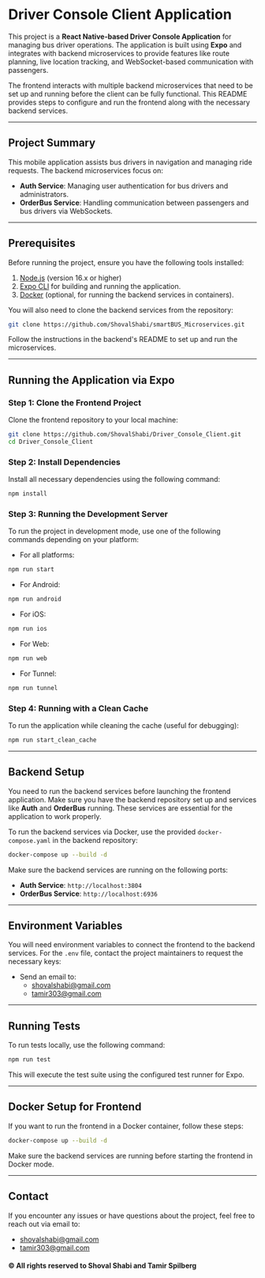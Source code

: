 # Driver Console Client Application

This project is a **React Native-based Driver Console Application** for managing bus driver operations. The application is built using **Expo** and integrates with backend microservices to provide features like route planning, live location tracking, and WebSocket-based communication with passengers.

The frontend interacts with multiple backend microservices that need to be set up and running before the client can be fully functional. This README provides steps to configure and run the frontend along with the necessary backend services.

---

## Project Summary

This mobile application assists bus drivers in navigation and managing ride requests. The backend microservices focus on:

- **Auth Service**: Managing user authentication for bus drivers and administrators.
- **OrderBus Service**: Handling communication between passengers and bus drivers via WebSockets.

---

## Prerequisites

Before running the project, ensure you have the following tools installed:

1. [Node.js](https://nodejs.org/en/) (version 16.x or higher)
2. [Expo CLI](https://docs.expo.dev/get-started/installation/) for building and running the application.
3. [Docker](https://docs.docker.com/get-docker/) (optional, for running the backend services in containers).

You will also need to clone the backend services from the repository:

```bash
git clone https://github.com/ShovalShabi/smartBUS_Microservices.git
```

Follow the instructions in the backend's README to set up and run the microservices.

---

## Running the Application via Expo

### Step 1: Clone the Frontend Project

Clone the frontend repository to your local machine:

```bash
git clone https://github.com/ShovalShabi/Driver_Console_Client.git
cd Driver_Console_Client
```

### Step 2: Install Dependencies

Install all necessary dependencies using the following command:

```bash
npm install
```

### Step 3: Running the Development Server

To run the project in development mode, use one of the following commands depending on your platform:

- For all platforms:

```bash
npm run start
```

- For Android:

```bash
npm run android
```

- For iOS:

```bash
npm run ios
```

- For Web:

```bash
npm run web
```

- For Tunnel:

```bash
npm run tunnel
```

### Step 4: Running with a Clean Cache

To run the application while cleaning the cache (useful for debugging):

```bash
npm run start_clean_cache
```

---

## Backend Setup

You need to run the backend services before launching the frontend application. Make sure you have the backend repository set up and services like **Auth** and **OrderBus** running. These services are essential for the application to work properly.

To run the backend services via Docker, use the provided `docker-compose.yaml` in the backend repository:

```bash
docker-compose up --build -d
```

Make sure the backend services are running on the following ports:

- **Auth Service**: `http://localhost:3804`
- **OrderBus Service**: `http://localhost:6936`

---

## Environment Variables

You will need environment variables to connect the frontend to the backend services. For the `.env` file, contact the project maintainers to request the necessary keys:

- Send an email to:
  - [shovalshabi@gmail.com](mailto:shovalshabi@gmail.com?subject=Requesting%20.env%20files%20for%20driver_console_client)
  - [tamir303@gmail.com](mailto:tamir303@gmail.com?subject=Requesting%20.env%20files%20for%20driver_console_client)

---

## Running Tests

To run tests locally, use the following command:

```bash
npm run test
```

This will execute the test suite using the configured test runner for Expo.

---

## Docker Setup for Frontend

If you want to run the frontend in a Docker container, follow these steps:

```bash
docker-compose up --build -d
```

Make sure the backend services are running before starting the frontend in Docker mode.

---

## Contact

If you encounter any issues or have questions about the project, feel free to reach out via email to:

- [shovalshabi@gmail.com](mailto:shovalshabi@gmail.com?subject=Requesting%20Support%20for%20driver_console_client)
- [tamir303@gmail.com](mailto:shovalshabi@gmail.com?subject=Requesting%20Support%20for%20driver_console_client)

#### © All rights reserved to Shoval Shabi and Tamir Spilberg

